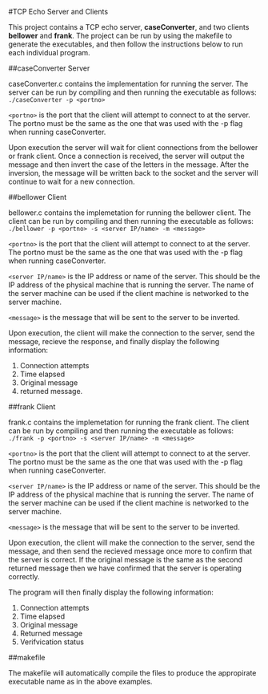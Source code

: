 #TCP Echo Server and Clients

This project contains a TCP echo server, **caseConverter**, and two clients
**bellower** and **frank**. The project can be run by using the makefile to
generate the executables, and then follow the instructions below to run
each individual program.

##caseConverter Server

caseConverter.c contains the implementation for running the server. The server
can be run by compiling and then running the executable as follows:
`./caseConverter -p <portno>`

`<portno>` is the port that the client will attempt to connect to at the
server. The portno must be the same as the one that was used with the -p
flag when running caseConverter.

Upon execution the server will wait for client connections from the
bellower or frank client. Once a connection is received, the server will
output the message and then invert the case of the letters in the
message. After the inversion, the message will be written back to the
socket and the server will continue to wait for a new connection.

##bellower Client

bellower.c contains the implemetation for running the bellower client. The
client can be run by compiling and then running the executable as
follows:
`./bellower -p <portno> -s <server IP/name> -m <message>`

`<portno>` is the port that the client will attempt to connect to at the
server. The portno must be the same as the one that was used with the -p
flag when running caseConverter.

`<server IP/name>` is the IP address or name of the server. This should be
the IP address of the physical machine that is running the server. The
name of the server machine can be used if the client machine is networked to
the server machine.

`<message>` is the message that will be sent to the server to be inverted.

Upon execution, the client will make the connection to the server, send
the message, recieve the response, and finally display the following
information:

1. Connection attempts
2. Time elapsed
3. Original message 
4. returned message.

##frank Client

frank.c contains the implemetation for running the frank client. The
client can be run by compiling and then running the executable as
follows:
`./frank -p <portno> -s <server IP/name> -m <message>`

`<portno>` is the port that the client will attempt to connect to at the
server. The portno must be the same as the one that was used with the -p
flag when running caseConverter.

`<server IP/name>` is the IP address or name of the server. This should be
the IP address of the physical machine that is running the server. The
name of the server machine can be used if the client machine is networked to
the server machine.

`<message>` is the message that will be sent to the server to be inverted.

Upon execution, the client will make the connection to the server, send
the message, and then send the recieved message once more to confirm
that the server is correct. If the original message is the same as the
second returned message then we have confirmed that the server is
operating correctly. 
 
The program will then finally display the following information:

1. Connection attempts
2. Time elapsed 
3. Original message
4. Returned message
5. Verifvication status

##makefile

The makefile will automatically compile the files to produce the
appropirate executable name as in the above examples.
